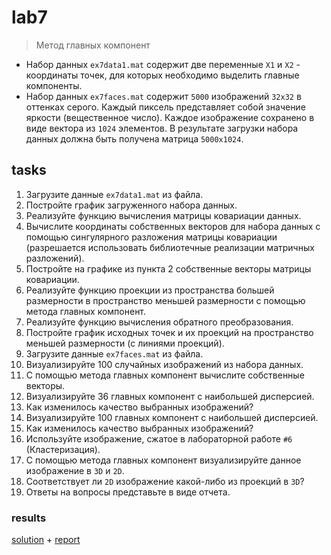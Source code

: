 # lab7
> Метод главных компонент

- Набор данных `ex7data1.mat` содержит две переменные `X1` и `X2` - координаты точек, для которых необходимо выделить главные компоненты.
- Набор данных `ex7faces.mat` содержит `5000` изображений `32x32` в оттенках серого. Каждый пиксель представляет собой значение яркости (вещественное число). Каждое изображение сохранено в виде вектора из `1024` элементов. В результате загрузки набора данных должна быть получена матрица `5000x1024`.

## tasks

1. Загрузите данные `ex7data1.mat` из файла.
2. Постройте график загруженного набора данных.
3. Реализуйте функцию вычисления матрицы ковариации данных.
4. Вычислите координаты собственных векторов для набора данных с помощью сингулярного разложения матрицы ковариации (разрешается использовать библиотечные реализации матричных разложений).
5. Постройте на графике из пункта 2 собственные векторы матрицы ковариации.
6. Реализуйте функцию проекции из пространства большей размерности в пространство меньшей размерности с помощью метода главных компонент.
7. Реализуйте функцию вычисления обратного преобразования.
8. Постройте график исходных точек и их проекций на пространство меньшей размерности (с линиями проекций).
9. Загрузите данные `ex7faces.mat` из файла.
10. Визуализируйте 100 случайных изображений из набора данных.
11. С помощью метода главных компонент вычислите собственные векторы.
12. Визуализируйте 36 главных компонент с наибольшей дисперсией.
13. Как изменилось качество выбранных изображений?
14. Визуализируйте 100 главных компонент с наибольшей дисперсией.
15. Как изменилось качество выбранных изображений?
16. Используйте изображение, сжатое в лабораторной работе `#6` (Кластеризация).
17. С помощью метода главных компонент визуализируйте данное изображение в `3D` и `2D`.
18. Соответствует ли `2D` изображение какой-либо из проекций в `3D`?
19. Ответы на вопросы представьте в виде отчета.

### results

[solution](/ml/sem1/lab7/lab7.ipynb) + [report](/ml/sem1/lab7/lab7.md)
